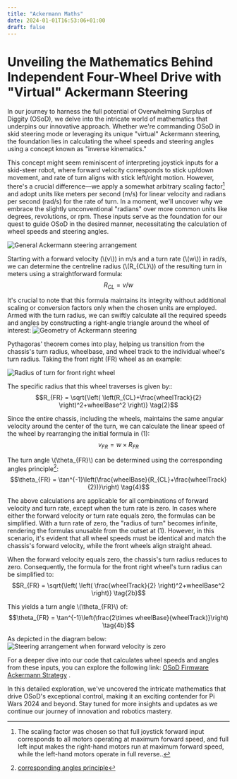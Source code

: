 ```yaml
---
title: "Ackermann Maths"
date: 2024-01-01T16:53:06+01:00
draft: false
---
```


# Unveiling the Mathematics Behind Independent Four-Wheel Drive with "Virtual" Ackermann Steering

In our journey to harness the full potential of Overwhelming Surplus of Diggity (OSoD), we delve into the intricate world of mathematics that underpins our innovative approach. Whether we're commanding OSoD in skid steering mode or leveraging its unique "virtual" Ackermann steering, the foundation lies in calculating the wheel speeds and steering angles using a concept known as "inverse kinematics."

This concept might seem reminiscent of interpreting joystick inputs for a skid-steer robot, where forward velocity corresponds to stick up/down movement, and rate of turn aligns with stick left/right motion. However, there's a crucial difference—we apply a somewhat arbitrary scaling factor[^1] and adopt units like meters per second (m/s) for linear velocity and radians per second (rad/s) for the rate of turn. In a moment, we'll uncover why we embrace the slightly unconventional "radians" over more common units like degrees, revolutions, or rpm. These inputs serve as the foundation for our quest to guide OSoD in the desired manner, necessitating the calculation of wheel speeds and steering angles.

![General Ackermann steering arrangement](ackermann1.PNG "General Ackermann steering arrangement")

Starting with a forward velocity (\\(v\\)) in m/s and a turn rate (\\(w\\)) in rad/s, we can determine the centreline radius (\\(R_{CL}\\)) of the resulting turn in meters using a straightforward formula:
$$R_{CL} = v/w \tag{1}$$

It's crucial to note that this formula maintains its integrity without additional scaling or conversion factors only when the chosen units are employed. Armed with the turn radius, we can swiftly calculate all the required speeds and angles by constructing a right-angle triangle around the wheel of interest:
![Geometry of Ackermann steering](ackermann2.PNG "Geometry of Ackermann steering")

Pythagoras' theorem comes into play, helping us transition from the chassis's turn radius, wheelbase, and wheel track to the individual wheel's turn radius. Taking the front right (FR) wheel as an example:

![Radius of turn for front right wheel](ackermann3.PNG "Radius of turn for front right wheel")

The specific radius that this wheel traverses is given by::
$$R_{FR} = \sqrt{\left( \left(R_{CL}+\frac{wheelTrack}{2} \right)^2+wheelBase^2 \right)} \tag{2}$$

Since the entire chassis, including the wheels, maintains the same angular velocity around the center of the turn, we can calculate the linear speed of the wheel by rearranging the initial formula in (1):
$$v_{FR} = w\times R_{FR} \tag{3}$$

The turn angle \\(\theta_{FR}\\) can be determined using the corresponding angles principle[^2]:
$$\theta_{FR} = \tan^{-1}\left(\frac{wheelBase}{R_{CL}+\frac{wheelTrack}{2})}\right) \tag{4}$$

The above calculations are applicable for all combinations of forward velocity and turn rate, except when the turn rate is zero. In cases where either the forward velocity or turn rate equals zero, the formulas can be simplified. With a turn rate of zero, the "radius of turn" becomes infinite, rendering the formulas unusable from the outset at (1). However, in this scenario, it's evident that all wheel speeds must be identical and match the chassis's forward velocity, while the front wheels align straight ahead.

When the forward velocity equals zero, the chassis's turn radius reduces to zero. Consequently, the formula for the front right wheel's turn radius can be simplified to:
$$R_{FR} = \sqrt{\left( \left( \frac{wheelTrack}{2} \right)^2+wheelBase^2 \right)} \tag{2b}$$

This yields a turn angle \\(\theta_{FR}\\) of:
$$\theta_{FR} = \tan^{-1}\left(\frac{2\times wheelBase}{wheelTrack)}\right) \tag{4b}$$

As depicted in the diagram below:
![Steering arrangement when forward velocity is zero](ackermann4.PNG "Steering arrangement when forward velocity is zero")

For a deeper dive into our code that calculates wheel speeds and angles from these inputs, you can explore the following link:  [OSoD Firmware Ackermann Strategy](https://github.com/thingswebuilt/osod24_firmware/blob/main/libs/mixer/src/ackermann_strategy.cpp) .

In this detailed exploration, we've uncovered the intricate mathematics that drive OSoD's exceptional control, making it an exciting contender for Pi Wars 2024 and beyond. Stay tuned for more insights and updates as we continue our journey of innovation and robotics mastery.


[^1]: The scaling factor was chosen so that full joystick forward input corresponds to all motors operating at maximum forward speed, and full left input makes the right-hand motors run at maximum forward speed, while the left-hand motors operate in full reverse..

[^2]: [corresponding angles principle](https://thirdspacelearning.com/gcse-maths/geometry-and-measure/corresponding-angles/)